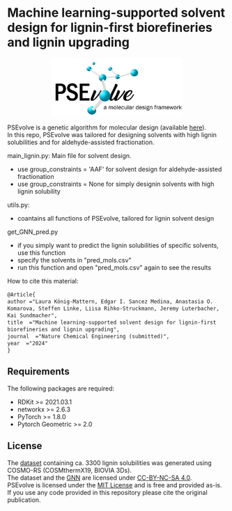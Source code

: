 # Machine learning-supported solvent design for lignin-first biorefineries and lignin upgrading

<p align="center">
<img src="https://github.com/koenigmattern/PSEvolve_lignin_solvents/blob/main/auxil/PSEvolve_logo.png" width="300">
</p>

PSEvolve is a genetic algorithm for molecular design (available [here](https://github.com/koenigmattern/PSEvolve)). <br />
In this repo, PSEvolve was tailored for designing solvents with high lignin solubilities and for aldehyde-assisted fractionation.

main_lignin.py: Main file for solvent design. 
- use group_constraints = 'AAF' for solvent design for aldehyde-assisted fractionation
- use group_constraints = None for simply designin solvents with high lignin solubility

utils.py:
- coantains all functions of PSEvolve, tailored for lignin solvent design

get_GNN_pred.py
- if you simply want to predict the lignin solubilities of specific solvents, use this function
- specify the solvents in "pred_mols.csv"
- run this function and open "pred_mols.csv" again to see the results


How to cite this material:

```
@Article{
author ="Laura König-Mattern, Edgar I. Sancez Medina, Anastasia O. Komarova, Steffen Linke, Liisa Rihko-Struckmann, Jeremy Luterbacher, Kai Sundmacher",
title  ="Machine learning-supported solvent design for lignin-first biorefineries and lignin upgrading",
journal  ="Nature Chemical Engineering (submitted)",
year  ="2024"
}
```

## Requirements

The following packages are required:

- RDKit >= 2021.03.1
- networkx >= 2.6.3
- PyTorch >= 1.8.0
- Pytorch Geometric >= 2.0


## License 
The [dataset](Trained_GNN_LC/data/butina_L.csv) containing ca. 3300 lignin solubilities was generated using COSMO-RS (COSMthermX19, BIOVIA 3Ds). <br />
The dataset and the [GNN](Trained_GNN_LC) are licensed under [CC-BY-NC-SA 4.0](LICENSE). <br />
PSEvolve is licensed under the [MIT License](https://github.com/koenigmattern/PSEvolve/blob/master/LICENSE) and is free and provided as-is. <br />
If you use any code provided in this repository please cite the original publication.